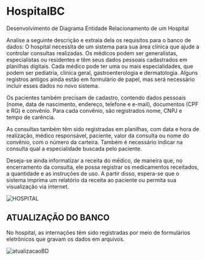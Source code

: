 # HospitalBC
Desenvolvimento de Diagrama Entidade Relacionamento de um Hospital

Analise a seguinte descrição e extraia dela os requisitos para o banco de dados:
O hospital necessita de um sistema para sua área clínica que ajude a controlar consultas realizadas. Os médicos podem ser generalistas, especialistas ou residentes e têm seus dados pessoais cadastrados em planilhas digitais. Cada médico pode ter uma ou mais especialidades, que podem ser pediatria, clínica geral, gastroenterologia e dermatologia. Alguns registros antigos ainda estão em formulário de papel, mas será necessário incluir esses dados no novo sistema.

Os pacientes também precisam de cadastro, contendo dados pessoais (nome, data de nascimento, endereço, telefone e e-mail), documentos (CPF e RG) e convênio. Para cada convênio, são registrados nome, CNPJ e tempo de carência.

As consultas também têm sido registradas em planilhas, com data e hora de realização, médico responsável, paciente, valor da consulta ou nome do convênio, com o número da carteira. Também é necessário indicar na consulta qual a especialidade buscada pelo paciente.

Deseja-se ainda informatizar a receita do médico, de maneira que, no encerramento da consulta, ele possa registrar os medicamentos receitados, a quantidade e as instruções de uso. A partir disso, espera-se que o sistema imprima um relatório da receita ao paciente ou permita sua visualização via internet.

![HOSPITAL](https://github.com/DevJuliaLopes/HospitalBC/assets/93220810/b1221583-a106-4bd0-ab6c-b11189a6b18c)


<h2> ATUALIZAÇÃO DO BANCO </h2>

No hospital, as internações têm sido registradas por meio de formulários eletrônicos que gravam os dados em arquivos.



![atualizacaoBD](https://github.com/DevJuliaLopes/HospitalBC/assets/93220810/09fe8087-c4f4-4288-ac96-67f82225dc81)
